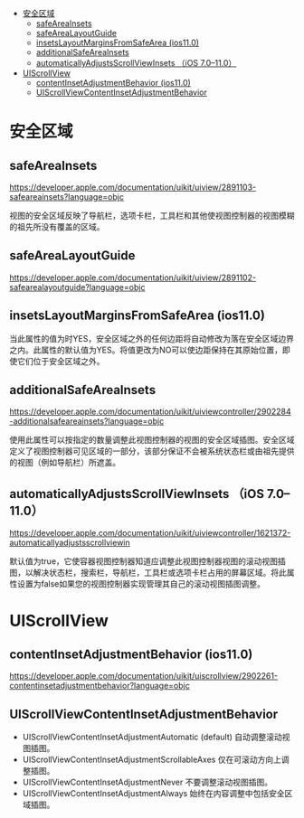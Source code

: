 <!-- TOC -->

- [安全区域](#安全区域)
    - [safeAreaInsets](#safeareainsets)
    - [safeAreaLayoutGuide](#safearealayoutguide)
    - [insetsLayoutMarginsFromSafeArea (ios11.0)](#insetslayoutmarginsfromsafearea-ios110)
    - [additionalSafeAreaInsets](#additionalsafeareainsets)
    - [automaticallyAdjustsScrollViewInsets （iOS 7.0–11.0）](#automaticallyadjustsscrollviewinsets-ios-70110)
- [UIScrollView](#uiscrollview)
    - [contentInsetAdjustmentBehavior (ios11.0)](#contentinsetadjustmentbehavior-ios110)
    - [UIScrollViewContentInsetAdjustmentBehavior](#uiscrollviewcontentinsetadjustmentbehavior)

<!-- /TOC -->

# 安全区域

## safeAreaInsets

https://developer.apple.com/documentation/uikit/uiview/2891103-safeareainsets?language=objc

视图的安全区域反映了导航栏，选项卡栏，工具栏和其他使视图控制器的视图模糊的祖先所没有覆盖的区域。

## safeAreaLayoutGuide

https://developer.apple.com/documentation/uikit/uiview/2891102-safearealayoutguide?language=objc

## insetsLayoutMarginsFromSafeArea (ios11.0)

当此属性的值为时YES，安全区域之外的任何边距将自动修改为落在安全区域边界之内。此属性的默认值为YES。将值更改为NO可以使边距保持在其原始位置，即使它们位于安全区域之外。

## additionalSafeAreaInsets

https://developer.apple.com/documentation/uikit/uiviewcontroller/2902284-additionalsafeareainsets?language=objc

使用此属性可以按指定的数量调整此视图控制器的视图的安全区域插图。安全区域定义了视图控制器可见区域的一部分，该部分保证不会被系统状态栏或由祖先提供的视图（例如导航栏）所遮盖。

## automaticallyAdjustsScrollViewInsets （iOS 7.0–11.0）

https://developer.apple.com/documentation/uikit/uiviewcontroller/1621372-automaticallyadjustsscrollviewin

默认值为true，它使容器视图控制器知道应调整此视图控制器视图的滚动视图插图，以解决状态栏，搜索栏，导航栏，工具栏或选项卡栏占用的屏幕区域。将此属性设置为false如果您的视图控制器实现管理其自己的滚动视图插图调整。

# UIScrollView 

## contentInsetAdjustmentBehavior (ios11.0)

https://developer.apple.com/documentation/uikit/uiscrollview/2902261-contentinsetadjustmentbehavior?language=objc

## UIScrollViewContentInsetAdjustmentBehavior

* UIScrollViewContentInsetAdjustmentAutomatic (default) 自动调整滚动视图插图。
* UIScrollViewContentInsetAdjustmentScrollableAxes 仅在可滚动方向上调整插图。
* UIScrollViewContentInsetAdjustmentNever 不要调整滚动视图插图。
* UIScrollViewContentInsetAdjustmentAlways 始终在内容调整中包括安全区域插图。